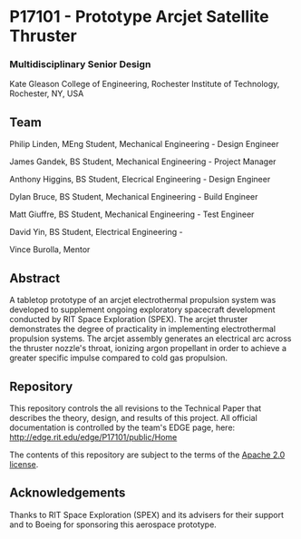 # P17101 - Prototype Arcjet Satellite Thruster
### Multidisciplinary Senior Design
Kate Gleason College of Engineering, Rochester Institute of Technology, Rochester, NY, USA

## Team
Philip Linden, MEng Student, Mechanical Engineering - Design Engineer

James Gandek, BS Student, Mechanical Engineering - Project Manager

Anthony Higgins, BS Student, Elecrical Engineering - Design Engineer

Dylan Bruce, BS Student, Mechanical Engineering - Build Engineer

Matt Giuffre, BS Student, Mechanical Engineering - Test Engineer

David Yin, BS Student, Electrical Engineering - 

Vince Burolla, Mentor

## Abstract
A tabletop prototype of an arcjet electrothermal propulsion system was developed to supplement ongoing exploratory spacecraft development conducted by RIT Space Exploration (SPEX). The arcjet thruster demonstrates the degree of practicality in implementing electrothermal propulsion systems. The arcjet assembly generates an electrical arc across the thruster nozzle's throat, ionizing argon propellant in order to achieve a greater specific impulse compared to cold gas propulsion.

## Repository
This repository controls the all revisions to the Technical Paper that describes the theory, design, and results of this project. All official documentation is controlled by the team's EDGE page, here: http://edge.rit.edu/edge/P17101/public/Home

The contents of this repository are subject to the terms of the [Apache 2.0 license](https://www.apache.org/licenses/LICENSE-2.0).

## Acknowledgements
Thanks to RIT Space Exploration (SPEX) and its advisers for their support and to Boeing for sponsoring this aerospace prototype.
